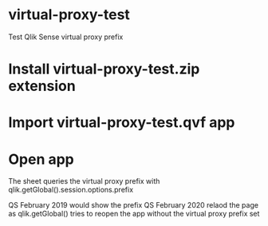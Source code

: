 # virtual-proxy-test

Test Qlik Sense virtual proxy prefix

# Install virtual-proxy-test.zip extension
# Import virtual-proxy-test.qvf app
# Open app

The sheet queries the virtual proxy prefix with
qlik.getGlobal().session.options.prefix

QS February 2019 would show the prefix
QS February 2020 relaod the page as qlik.getGlobal() tries to reopen the app without the virtual proxy prefix set



